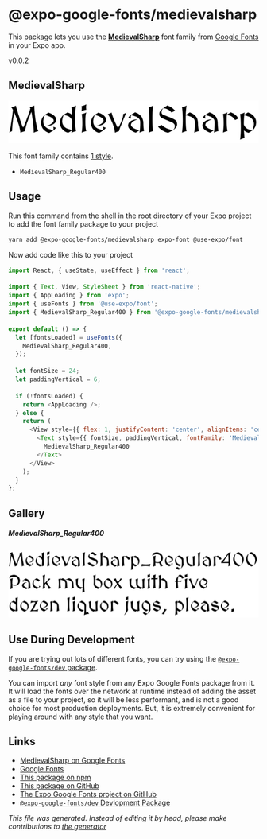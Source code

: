 # @expo-google-fonts/medievalsharp

This package lets you use the [**MedievalSharp**](https://fonts.google.com/specimen/MedievalSharp) font family from [Google Fonts](https://fonts.google.com/) in your Expo app.

v0.0.2

## MedievalSharp

![MedievalSharp](./font-family.png)

This font family contains [1 style](#gallery).

- `MedievalSharp_Regular400`

## Usage

Run this command from the shell in the root directory of your Expo project to add the font family package to your project
```sh
yarn add @expo-google-fonts/medievalsharp expo-font @use-expo/font
```

Now add code like this to your project
```js
import React, { useState, useEffect } from 'react';

import { Text, View, StyleSheet } from 'react-native';
import { AppLoading } from 'expo';
import { useFonts } from '@use-expo/font';
import { MedievalSharp_Regular400 } from '@expo-google-fonts/medievalsharp';

export default () => {
  let [fontsLoaded] = useFonts({
    MedievalSharp_Regular400,
  });

  let fontSize = 24;
  let paddingVertical = 6;

  if (!fontsLoaded) {
    return <AppLoading />;
  } else {
    return (
      <View style={{ flex: 1, justifyContent: 'center', alignItems: 'center' }}>
        <Text style={{ fontSize, paddingVertical, fontFamily: 'MedievalSharp_Regular400' }}>
          MedievalSharp_Regular400
        </Text>
      </View>
    );
  }
};

```

## Gallery

##### MedievalSharp_Regular400
![MedievalSharp_Regular400](./93afbe692f662b93c6faf17b061d07ad7b343db38496d49e05bc31fcfaf585ae.ttf.png)


## Use During Development

If you are trying out lots of different fonts, you can try using the [`@expo-google-fonts/dev` package](https://www.npmjs.com/package/@expo-google-fonts/dev).

You can import *any* font style from any Expo Google Fonts package from it. It will load the fonts
over the network at runtime instead of adding the asset as a file to your project, so it will be 
less performant, and is not a good choice for most production deployments. But, it is extremely convenient
for playing around with any style that you want.

## Links

- [MedievalSharp on Google Fonts](https://fonts.google.com/specimen/MedievalSharp)
- [Google Fonts](https://fonts.google.com/)
- [This package on npm](https://www.npmjs.com/package/@expo-google-fonts/medievalsharp)
- [This package on GitHub](https://github.com/expo/google-fonts/tree/master/font-packages/medievalsharp)
- [The Expo Google Fonts project on GitHub](https://github.com/expo/google-fonts)
- [`@expo-google-fonts/dev` Devlopment Package](https://github.com/expo/google-fonts/tree/master/font-packages/dev)


*This file was generated. Instead of editing it by head, please make contributions to [the generator](https://github.com/expo/google-fonts/tree/master/packages/generator)*
